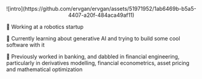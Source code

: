<p align="center">
  ![intro](https://github.com/ervgan/ervgan/assets/51971952/1ab6469b-b5a5-4407-a20f-484aca49af11)
</p>

🤖 Working at a robotics startup

🌱 Currently learning about generative AI and trying to build some cool software with it

🏦 Previously worked in banking, and dabbled in financial engineering, particularly in derivatives modelling, financial econometrics, asset pricing and mathematical optimization 
